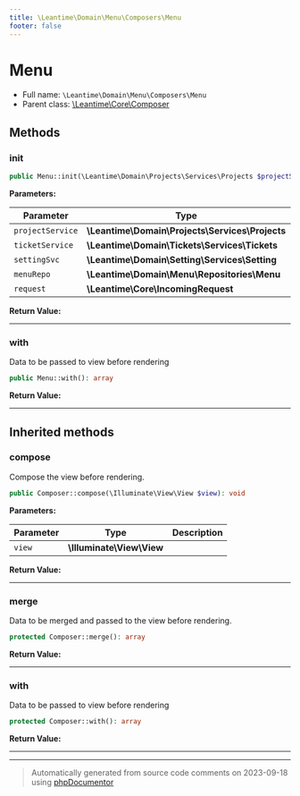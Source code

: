 ```yaml
---
title: \Leantime\Domain\Menu\Composers\Menu
footer: false
---
```


# Menu





* Full name: `\Leantime\Domain\Menu\Composers\Menu`
* Parent class: [\Leantime\Core\Composer](../../../Core/Composer.md)



## Methods

### init



```php
public Menu::init(\Leantime\Domain\Projects\Services\Projects $projectService, \Leantime\Domain\Tickets\Services\Tickets $ticketService, \Leantime\Domain\Setting\Services\Setting $settingSvc, \Leantime\Domain\Menu\Repositories\Menu $menuRepo, \Leantime\Core\IncomingRequest $request): mixed
```








**Parameters:**

| Parameter | Type | Description |
|-----------|------|-------------|
| `projectService` | **\Leantime\Domain\Projects\Services\Projects** |  |
| `ticketService` | **\Leantime\Domain\Tickets\Services\Tickets** |  |
| `settingSvc` | **\Leantime\Domain\Setting\Services\Setting** |  |
| `menuRepo` | **\Leantime\Domain\Menu\Repositories\Menu** |  |
| `request` | **\Leantime\Core\IncomingRequest** |  |


**Return Value:**





---
### with

Data to be passed to view before rendering

```php
public Menu::with(): array
```









**Return Value:**





---


## Inherited methods

### compose

Compose the view before rendering.

```php
public Composer::compose(\Illuminate\View\View $view): void
```








**Parameters:**

| Parameter | Type | Description |
|-----------|------|-------------|
| `view` | **\Illuminate\View\View** |  |


**Return Value:**





---
### merge

Data to be merged and passed to the view before rendering.

```php
protected Composer::merge(): array
```









**Return Value:**





---
### with

Data to be passed to view before rendering

```php
protected Composer::with(): array
```









**Return Value:**





---


---
> Automatically generated from source code comments on 2023-09-18 using [phpDocumentor](http://www.phpdoc.org/)
